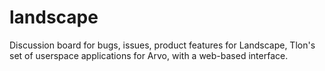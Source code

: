 # landscape

Discussion board for bugs, issues, product features for Landscape, Tlon's set of userspace applications for Arvo, with a web-based interface.
